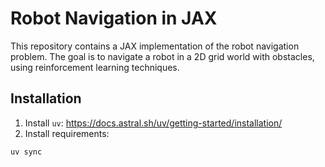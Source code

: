 # Robot Navigation in JAX

This repository contains a JAX implementation of the robot navigation problem. The goal is to navigate a robot in a 2D grid world with obstacles, using reinforcement learning techniques.

## Installation

1. Install `uv`: https://docs.astral.sh/uv/getting-started/installation/
2. Install requirements:
```bash
uv sync
```
